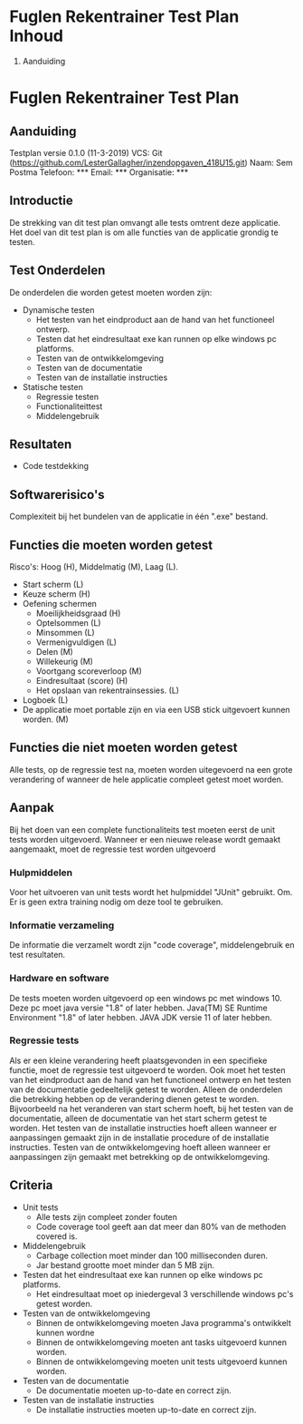 # Fuglen Rekentrainer Test Plan Inhoud

1. Aanduiding

# Fuglen Rekentrainer Test Plan

## Aanduiding

Testplan versie 0.1.0 (11-3-2019)
VCS: Git (https://github.com/LesterGallagher/inzendopgaven_418U15.git)
Naam: Sem Postma
Telefoon: ***
Email: ***
Organisatie: ***

## Introductie

De strekking van dit test plan omvangt alle tests omtrent deze applicatie.
Het doel van dit test plan is om alle functies van de applicatie grondig te testen.

## Test Onderdelen

De onderdelen die worden getest moeten worden zijn:

- Dynamische testen
    - Het testen van het eindproduct aan de hand van het functioneel ontwerp.
    - Testen dat het eindresultaat exe kan runnen op elke windows pc platforms.
    - Testen van de ontwikkelomgeving
    - Testen van de documentatie
    - Testen van de installatie instructies
- Statische testen
    - Regressie testen
    - Functionaliteittest
    - Middelengebruik
    
## Resultaten

- Code testdekking

## Softwarerisico's

Complexiteit bij het bundelen van de applicatie in één ".exe" bestand. 
 
## Functies die moeten worden getest

Risco's: Hoog (H), Middelmatig (M), Laag (L).

- Start scherm (L)
- Keuze scherm (H)
- Oefening schermen
    - Moeilijkheidsgraad (H)
    - Optelsommen (L)
    - Minsommen (L)
    - Vermenigvuldigen (L)
    - Delen (M)
    - Willekeurig (M)
    - Voortgang scoreverloop (M)
    - Eindresultaat (score) (H)
    - Het opslaan van rekentrainsessies. (L)
- Logboek (L)
- De applicatie moet portable zijn en via een USB stick uitgevoert kunnen worden. (M)
   
## Functies die niet moeten worden getest

Alle tests, op de regressie test na, moeten worden uitegevoerd na een grote verandering 
of wanneer de hele applicatie compleet getest moet worden.

## Aanpak

Bij het doen van een complete functionaliteits test moeten eerst de unit tests worden uitgevoerd.
Wanneer er een nieuwe release wordt gemaakt aangemaakt, moet de regressie test worden uitgevoerd

### Hulpmiddelen

Voor het uitvoeren van unit tests wordt het hulpmiddel "JUnit" gebruikt.
Om. Er is geen extra training nodig om deze tool te gebruiken. 

### Informatie verzameling

De informatie die verzamelt wordt zijn "code coverage", middelengebruik en test resultaten.

### Hardware en software

De tests moeten worden uitgevoerd op een windows pc met windows 10. 
Deze pc moet java versie "1.8" of later hebben. 
Java(TM) SE Runtime Environment "1.8" of later hebben.
JAVA JDK versie 11 of later hebben.

### Regressie tests

Als er een kleine verandering heeft plaatsgevonden in een specifieke functie, 
moet de regressie test uitgevoerd te worden. 
Ook moet het testen van het eindproduct aan de hand van het functioneel ontwerp en
het testen van de documentatie gedeeltelijk getest te worden. 
Alleen de onderdelen die betrekking hebben op de verandering dienen getest te worden. 
Bijvoorbeeld na het veranderen van start scherm hoeft, bij het testen van de documentatie, 
alleen de documentatie van het start scherm getest te worden. 
Het testen van de installatie instructies hoeft alleen wanneer er aanpassingen gemaakt 
zijn in de installatie procedure of de installatie instructies. 
Testen van de ontwikkelomgeving hoeft alleen wanneer er aanpassingen zijn gemaakt 
met betrekking op de ontwikkelomgeving.

## Criteria

- Unit tests
    - Alle tests zijn compleet zonder fouten
    - Code coverage tool geeft aan dat meer dan 80% van de methoden covered is.
- Middelengebruik
    - Carbage collection moet minder dan 100 milliseconden duren.
    - Jar bestand grootte moet minder dan 5 MB zijn.
- Testen dat het eindresultaat exe kan runnen op elke windows pc platforms.
    - Het eindresultaat moet op iniedergeval 3 verschillende windows pc's getest worden.
- Testen van de ontwikkelomgeving
    - Binnen de ontwikkelomgeving moeten Java programma's ontwikkelt kunnen wordne
    - Binnen de ontwikkelomgeving moeten ant tasks uitgevoerd kunnen worden.
    - Binnen de ontwikkelomgeving moeten unit tests uitgevoerd kunnen worden.
- Testen van de documentatie
    - De documentatie moeten up-to-date en correct zijn.
- Testen van de installatie instructies
    - De installatie instructies moeten up-to-date en correct zijn.

